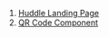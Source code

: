 1. [Huddle Landing Page](https://kafukom.github.io/frontend-projects/Huddle-Space%20Landing%20Page/index.html)
2. [QR Code Component](https://kafukom.github.io/frontend-projects/QR%20Code%20Component/index.html)
